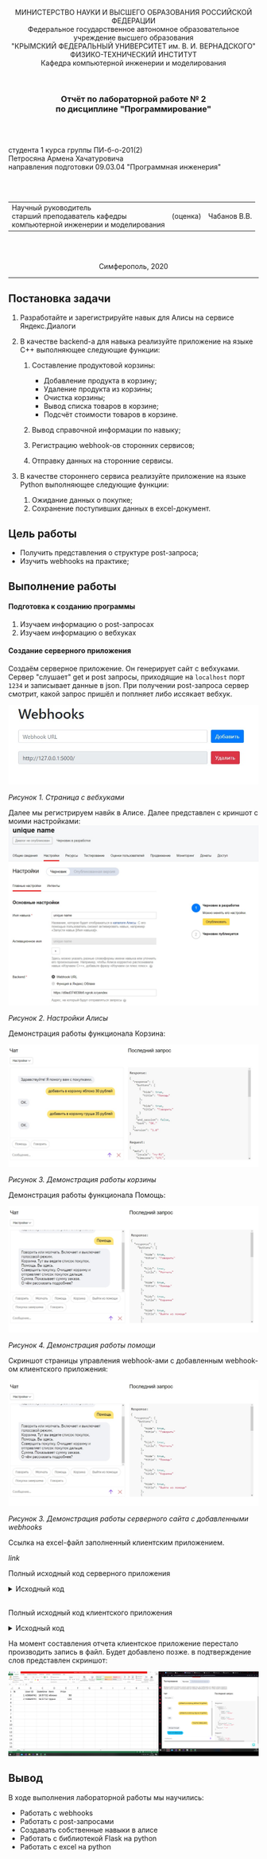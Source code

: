 <p align="center">МИНИСТЕРСТВО НАУКИ  И ВЫСШЕГО ОБРАЗОВАНИЯ РОССИЙСКОЙ ФЕДЕРАЦИИ<br>
Федеральное государственное автономное образовательное учреждение высшего образования<br>
"КРЫМСКИЙ ФЕДЕРАЛЬНЫЙ УНИВЕРСИТЕТ им. В. И. ВЕРНАДСКОГО"<br>
ФИЗИКО-ТЕХНИЧЕСКИЙ ИНСТИТУТ<br>
Кафедра компьютерной инженерии и моделирования</p>
<br>
<h3 align="center">Отчёт по лабораторной работе № 2<br> по дисциплине "Программирование"</h3>

<br><br>

<p>студента 1 курса группы ПИ-б-о-201(2)<br>
Петросяна Армена Хачатуровича<br>
направления подготовки 09.03.04 "Программная инженерия"</p>


<br><br>
<table>
<tr><td>Научный руководитель<br> старший преподаватель кафедры<br> компьютерной инженерии и моделирования</td>
<td>(оценка)</td>
<td>Чабанов В.В.</td>
</tr>
</table>
<br><br>

<p align="center">Симферополь, 2020</p>
<hr>

## Постановка задачи

1. Разработайте и зарегистрируйте навык для Алисы на сервисе Яндекс.Диалоги

2. В качестве backend-a для навыка реализуйте приложение на языке С++ выполняющее следующие функции:

    1. Составление продуктовой корзины:

        - Добавление продукта в корзину;
        - Удаление продукта из корзины;
        - Очистка корзины;
        - Вывод списка товаров в корзине;
        - Подсчёт стоимости товаров в корзине.

    2. Вывод справочной информации по навыку;

    3. Регистрацию webhook-ов сторонних сервисов;

    4. Отправку данных на сторонние сервисы. 

3. В качестве стороннего сервиса реализуйте приложение на языке Python выполняющее следующие функции:

    1. Ожидание данных о покупке;
    2. Сохранение поступивших данных в excel-документ.

## Цель работы

- Получить представления о структуре post-запроса;
- Изучить webhooks на практике;

## Выполнение работы

#### Подготовка к созданию программы

1. Изучаем информацию о post-запросах
2. Изучаем информацию о вебхуках

#### Создание серверного приложения

Создаём серверное приложение. Он генерирует сайт с вебхуками. Сервер "слушает" get и post запросы, приходящие на `localhost` порт `1234` и записывает данные в json. При получении post-запроса сервер смотрит, какой запрос пришёл и поплняет либо иссякает вебхук.

![](./image/webhooks.jpg)

*Рисунок 1. Страница с вебхуками*

Далее мы регистрируем навйк в Алисе. Далее представлен с криншот с моими настройками:
![](./image/alice_settings.jpg)

*Рисунок 2. Настройки Алисы*

Демонстрация работы функционала Корзина:

![](./image/basket.jpg)

*Рисунок 3. Демонстрация работы корзины*

Демонстрация работы функционала Помощь:

![](./image/help.jpg)

*Рисунок 4. Демонстрация работы помощи*

Скриншот страницы управления webhook-ами с добавленным webhook-ом клиентского приложения:

![](./image/help.jpg)

*Рисунок 3. Демонстрация работы серверного сайта с добавленными webhooks*

Ссылка на excel-файл заполненный клиентским приложением.

*link*


Полный исходный код серверного приложения

<details>
<summary>Исходный код</summary>

```c++
#include <iostream>
#include <fstream>
#include <vector>

#include <cpp_httplib/httplib.h>
#include <json/json.hpp>

using json = nlohmann::json;
using namespace httplib;

json dataJson;

std::ifstream logger("log.txt");

// Server

void replace_all(std::string& html_str, const std::string& raw_arg, const std::string& arg)
{
	size_t position = html_str.find(raw_arg);
	while (position != std::string::npos)
	{
		html_str.replace(position, raw_arg.size(), arg);
		position = html_str.find(raw_arg, position + arg.size());
	}
}

json set_data()
{
	std::ifstream data_file("data.json");
	json dataJsonTmp;
	if (data_file.is_open())
	{
		data_file >> dataJsonTmp;
		data_file.close();
	}
	else
	{
		json data;
		data["webhooks"] = json::array();
		return data;
	}
	return dataJsonTmp;
}

std::string returnHtmlStr()
{
	std::ifstream html("webhooks.html");
	std::string htmlStr;
	if (html.is_open())
	{
		std::getline(html, htmlStr, '\0');
		html.close();
	}
	else
	{
		return "";
	}

	std::string webhook_list;

	if (!dataJson["webhooks"].empty())
	{
		std::string tmp = R"(
<div class="form-row align-items-center">
    <div class="col">
        <input type="text" value="{Webhook URL}" class="form-control mb-2" disabled>
    </div>

    <div class="col">
        <button type="submit" name="del" value="{Webhook URL}" class="btn btn-danger mb-2">Удалить</button>
    </div>
</div>)";

		for (auto webhookTmp : dataJson["webhooks"])
		{
			if (webhookTmp.is_string())
			{
				replace_all(tmp, "{Webhook URL}", webhookTmp.get<std::string>());
				webhook_list += tmp;
			}
		}
	}
	replace_all(htmlStr, "{webhooks_list}", webhook_list);
	return htmlStr;
}

void gen_response_get(const Request& req, Response& res)
{
	res.set_content(returnHtmlStr(), "text/html; charset=UTF-8");
}

void data_preservation(json config)
{
	std::ofstream data_file("data.json");

	data_file << config.dump(4);
	data_file.close();
}

void gen_response_post(const Request& req, Response& res)
{


	if (req.has_param("set"))
	{
		std::string param_value = req.get_param_value("set");
		if (param_value != "")
		{
			if (!dataJson["webhooks"].empty())
			{
				bool webhook_exist = false;
				for (auto i = dataJson["webhooks"].begin();	i != dataJson["webhooks"].end(); i++)
				{
					if (i->get<std::string>() == param_value && i->is_string())
					{
						webhook_exist = true;
						break;
					}
				}
				if (!webhook_exist) {
					dataJson["webhooks"].push_back(param_value);
				}
			}
			else
			{
				dataJson["webhooks"].push_back(param_value);
			}
		}
	}
	if (req.has_param("del"))
	{
		std::string param_value = req.get_param_value("del");
		if (param_value != "")
		{
			if (!dataJson["webhooks"].empty())
			{
				for (auto i = dataJson["webhooks"].begin(); i != dataJson["webhooks"].end(); i++)
				{
					if (i->is_string() && i->get<std::string>() == param_value)
					{
						dataJson["webhooks"].erase(i);
						break;
					}
				}
			}
		}
	}
	data_preservation(dataJson);

	res.set_content(returnHtmlStr(), "text/html; charset=UTF-8");
}

// Yandex

enum speaking_mode
{
	to_be_silent,
	talk
};
enum mode
{
	def,
	help
};

json default_buttons =
{
	{
		{"title", "Помощь"},
		{"hide", true}
	},
};
json talk_button =
{
	{"title", "Говорить"},
	{"hide", true}
};
json to_be_silent_button =
{
	{"title", "Молчать"},
	{"hide", true}
};

json help_buttons =
{
	{
		{"title", "Говорить"},
		{"hide", true}
	},
	{
		{"title", "Молчать"},
		{"hide", true}
	},
	{
		{"title", "Помощь"},
		{"hide", true}
	},
	{
		{"title", "Корзина"},
		{"hide", true}
	},
	{
		{"title", "Выйти из помощи"},
		{"hide", true}
	},
	{
		{"title", "Покупка завершена"},
		{"hide", true}
	},
};

json session_list = json::array();

json gen_response(std::string text, std::string tts, json buttons, json* current_session = nullptr, bool end_session = false)
{
	json response = {
		{"response", {
			{"buttons", buttons},
			{"end_session", end_session}
		}},
		{"version", "1.0"}
	};

	if (text != "")
	{
		response["response"]["text"] = text;
	}
	
	if (current_session != nullptr && (*current_session)["voice_mode"] == talk)
	{
		if (tts != "")
		{
			response["response"]["tts"] = tts;
		}

		response["response"]["buttons"].push_back(to_be_silent_button);
	}
	else if (current_session != nullptr && (*current_session)["voice_mode"] == to_be_silent)
	{
		response["response"]["buttons"].push_back(talk_button);
	}

	return response;
}

void yandex(const Request& req, Response& res)
{
	json reqJson = json::parse(req.body);

	std::string user_id = reqJson["session"]["application"]["application_id"];
	json response;
	json* current_session = nullptr;

	for (auto& session : session_list)
	{
		if (session["user_id"] == user_id)
		{
			current_session = &session;
			break;
		}
	}

	if (reqJson["session"]["new"].get<bool>())
	{
		if (current_session != nullptr)
		{
			(*current_session)["skill_mode"] = def;
			(*current_session)["voice_mode"] = to_be_silent;
		}
		else
		{
			json session =
			{
				{"user_id", user_id},
				{"skill_mode", def},
				{"voice_mode", to_be_silent},
				{"cart", json::array()}
			};
			
			session_list.push_back(session);
			current_session = &session_list[session_list.size() - 1];
		}

		json response = gen_response("Здравствуйте! Я помогу вам с покупками.", "Здр+авствуйте! Я помог+у вам с пок+упками.", default_buttons, current_session);

		res.set_content(response.dump(2), "text/json; charset=UTF-8");
		return;
	}

	if (current_session == nullptr)
	{
		json response = gen_response("Извините, произошла ошибка", "Извин+ите, произошл+а ош+ибка", default_buttons, current_session, true);
		
		res.set_content(response.dump(2), "text/json; charset=UTF-8");
		return;
	}

	std::string command = reqJson["request"]["command"];
	if ((*current_session)["skill_mode"] == help)
	{
		std::string text;
		std::string tts;

		if (command == "молчать")
		{
			text = "Скажите мне молчать и я буду молчать.";
			tts = "Скаж+ите мне эту молч+ать и я б+уду молч+ать.";
		}
		else if (command == "говорить")
		{
			text = "Скажите мне говорить и я буду говорить";
			tts = "Скаж+ите мне говор+ить и я буду говор+ить";
		}
		else if (command == "помощь")
		{
			text = "Вы находитесь здесь. ";
			tts = "Вы нах+одитесь здесь. ";
		}
		else if (command == "корзина")
		{
			text = "Я запоминаю, что вы сохраняете и удалаяете из корзины.\n"
				"Для добавления достаточно сказать: \"Добавить в корзину \"название товара\" \"цена\" рублей\".\n"
				"Для удаления скажите: \"Удалить из корзины \"название товара\"\".";
			tts = "Я запомин+аю, что вы сохран+яете и удала+яете из корз+ины.\n"
				"Для добавл+ения дост+аточно сказ+ать: Доб+авить в корзину, название товара и цену в рублях.\n"
				"Для удал+ения скаж+ите: Удал+ить из корз+ины, назв+ание тов+ара и ц+ену в рубл+ях.";
		}
		else if (command == "покупка завершена")
		{
			text = "Если вы выбрали хотя бы один товар, я передам список покупок дальше.";
			tts = "+Если вы в+ыбрали хот+я бы один тов+ар, я перед+ам сп+исок пок+упок д+альше.";
		}
		else if (command == "выйти из помощи")
		{
			text = "Обращайся ещё.";
			tts = "Обращ+айся ещ+ё.";
			(*current_session)["skill_mode"] = def;
		}
		else if (command == "сумма")
		{
			text = "Я подсчитаю и скажу стоимость всей корзины.";
			tts = "Я подсчит+аю и скажу ст+оимость всей корз+ины.";
		}
		else
		{
			text = "К сожалению, меня еще не всему обучили. Я не знаю, что мне делать";
			tts = "К сожал+ению, мен+я еще не всем+у обуч+или. Я не знаю, что мне д+елать";
		}

		json response;
		if ((*current_session)["skill_mode"] == help)
		{
			response = gen_response(text, tts, help_buttons, current_session);
		}
		else
		{
			response = gen_response(text, tts, default_buttons, current_session);
		}
		res.set_content(response.dump(2), "text/json; charset=UTF-8");
	}
	else
	{
		if (command == "молчать")
		{
			std::string text = "Молчу, молчу";
			std::string tts;
			
			(*current_session)["voice_mode"] = to_be_silent;

			json response = gen_response(text, tts, default_buttons, current_session);
			res.set_content(response.dump(2), "text/json; charset=UTF-8");
		}
		else if (command == "говорить")
		{
			std::string text = "Хорошо.";
			std::string tts = "Хорош+о.";

			(*current_session)["voice_mode"] = talk;
			
			json response = gen_response(text, tts, default_buttons, current_session);
			res.set_content(response.dump(2), "text/json; charset=UTF-8");
		}
		else if (command == "помощь")
		{
			std::string text =
				"Говорить или молчать. Включает и выключает голосовой режим.\n"
				"Корзина. Тут вы ведете список покупок.\n"
				"Помощь. Вы здесь. \n"
				"Совершить покупку. Очищает корзину и отправляет список покупок дальше.\n"
				"Сумма. Показывает сумму заказа.\n"
				"О чём рассказать подробнее?";
			std::string tts =
				"Говор+ить или молч+ать. Включ+ает и выключ+ает голосов+ой реж+им.\n"
				"Корз+ина. Тут вы вед+ете сп+исок поку+пок.\n"
				"П+омощь. Вы здесь. \n"
				"Соверш+ить пок+упку. Очищ+ает корз+ину и отправл+яет сп+исок пок+упок д+альше.\n"
				"С+умма. Пок+азывает с+умму зак+аза.\n"
				"О чём рассказ+ать подр+обнее?";

			json response = gen_response(text, tts, help_buttons, current_session);

			(*current_session)["skill_mode"] = help;

			res.set_content(response.dump(2), "text/json; charset=UTF-8");
		}
		else if (command == "очистить корзину")
		{
			std::string text = "Корзина пуста.";
			std::string tts = "Кориз+ина пуст+а.";

			json response = gen_response(text, tts, default_buttons, current_session);

			(*current_session).erase("cart");
			(*current_session)["cart"] = json::array();
			
			res.set_content(response.dump(2), "text/json; charset=UTF-8");
		}
		else if (command == "что в корзине")
		{
			std::string text;
			std::string tts;

			if ((*current_session)["cart"].empty())
			{
				std::string text = "Корзина пуста.";
				std::string tts = "Кориз+ина пуст+а.";
			}
			else
			{
				text = "На данный момент в вашей корзине:\n";
				for (auto& elem : (*current_session)["cart"])
				{
					int price = elem["price"].get<int>();

					text += elem["item"].get<std::string>() + " в цену " + std::to_string(price);

					if (price % 10 == 0)
					{
						text += " рублей,";
					}
					else if (price % 10 == 1)
					{
						text += " рубль,";
					}
					else if (price % 10 < 5 && price % 10 > 0)
					{
						text += " рубля,";
					}
					else
					{
						text += " рублей,";
					}
				}

				text.pop_back();
				tts = text;
			}

			json response = gen_response(text, tts, default_buttons, current_session);
			res.set_content(response.dump(2), "text/json; charset=UTF-8");
		}
		else if (command == "покупка завершена")
		{
			std::string text = "Заходите ещё!";
			std::string tts = "Заход+ите ещ+ё!";

			json output =
			{
				{"user_id", user_id},
				{"cart", (*current_session)["cart"]}
			};

			json dataTmp = set_data();

			for (std::string link : dataTmp["webhooks"])
			{
				// https не работает, заменяем на http
				replace_all(link, "https://", "http://");

				// "http://" length
				const int http_length = 7;

				int i = link.find('/', http_length);

				if (i == std::string::npos)
				{
					link.push_back('/');
				}

				//Client cli("webhook.site");
				//cli.Post("/03bc9f3d-f956-466d-8af9-ccd922c65da2", output.dump(2), "application/json; charset=UTF-8");
				json response = gen_response(text, tts, default_buttons, current_session, true);
				res.set_content(response.dump(2), "text/json; charset=UTF-8");
			}

			(*current_session).erase("cart");
			(*current_session)["cart"] = json::array();

			json response = gen_response(text, tts, default_buttons, current_session, true);
			res.set_content(response.dump(2), "text/json; charset=UTF-8");
		}
		else if (command == "сумма")
		{
			std::string text;
			std::string tts;

			auto size = reqJson["request"]["nlu"]["tokens"].size();
			int sum = 0;
			for (auto& cart_item : (*current_session)["cart"])
			{
				sum += cart_item["price"].get<int>();
			}
			if (sum == 0)
			{
				text = "У вас в корзине нет товаров.";
				tts = "У вас в корз+ине нет тов+аров.";
			}
			else
			{
				text = "Сумма покупки равна " + std::to_string(sum);
				tts = "С+умма пок+упки равн+а " + std::to_string(sum);
				if (sum % 10 == 0)
				{
					text += " рублей.";
					tts += " рубл+ей.";
				}
				else if (sum % 10 == 1)
				{
					text += " рубль.";
					tts += " рубль.";
				}
				else if (sum % 10 < 5 && sum % 10 > 0)
				{
					text += " рубля.";
					tts += " рубл+я.";
				}
				else
				{
					text += " рублей.";
					tts += " рубл+ей.";
				}
			}

			json response = gen_response(text, tts, default_buttons, current_session);
			res.set_content(response.dump(2), "text/json; charset=UTF-8");
		}
		else if (command.find("добавить в корзину") == 0 || command.find("добавь в корзину") == 0)
		{
			auto size = reqJson["request"]["nlu"]["tokens"].size();

			std::string text = "ОК.";
			std::string tts = "Ок+ей.";
			
			std::string name;

			int price = 0;
			int	index = 0;
			bool index_set = false;

			for (auto object : reqJson["request"]["nlu"]["entities"])
			{
				if (object["type"].get<std::string>() == "YANDEX.NUMBER")
				{
					index = object["tokens"]["start"];
			
					int val = object["value"];
					if (val < 0)
					{
						text = "Цена не может быть отрицательной.";
						tts = "Цен+а не м+ожет б+ыть отриц+ательной.";
					}
					else if (val == 0)
					{
						text = "И это все бесплатно?";
						tts = "И это все беспл+атно?";
					}
					else
					{
						price = val;
					}

					index_set = true;
					break;
				}
			}
			if (size == 3)
			{
				text = "Что добавить в корзину.";
				tts = "Что доб+авить в корз+ину.";
			}
			else if (!index_set)
			{
				text = "Укажите цену товара.";
				tts = "Укаж+ите ц+ену тов+ара.";
			}
			else if (index == 3)
			{
				text = "Укажите название товара.";
				tts = "Укаж+ите назв+ание тов+ара.";
			}
			else
			{
				for (int i = 3; i < index; ++i)
				{
					name += reqJson["request"]["nlu"]["tokens"][i].get<std::string>();
					name += " ";
				}
				name.pop_back();
				json item = {
					{"item",  name},
					{"price", price}
				};
				(*current_session)["cart"].push_back(item);
			}

			json response = gen_response(text, tts, default_buttons, current_session);

			res.set_content(response.dump(2), "text/json; charset=UTF-8");
		}
		else if (command.find("удалить из корзины") == 0 || command.find("удали из корзины") == 0
			|| command.find("убрать из корзины") == 0 || command.find("убери из корзины") == 0)
		{
			auto size = reqJson["request"]["nlu"]["tokens"].size();

			std::string text;
			std::string tts;

			std::string name;

			for (int i = 3; i < size; ++i)
			{
				name += reqJson["request"]["nlu"]["tokens"][i].get<std::string>();
				name += " ";
			}
			bool item_found = false;
			int	item_index = 0;

			if (name == "")
			{
				text = "Скажите, что убирать.";
				tts = "Скаж+ите, что убир+ать.";
			}
			else
			{
				name.pop_back();
				for (auto& cart_item : (*current_session)["cart"])
				{
					if (cart_item["item"].get<std::string>() == name)
					{
						item_found = true;
						break;
					}
					++item_index;
				}
				if (!item_found)
				{
					text = "Не нашла";
					tts = "Не нашл+а.";
				}
				else
				{
					text = "Удалила.";
					tts = "Удал+ила";
					(*current_session)["cart"].erase((*current_session)["cart"].begin() + item_index);
				}
			}

			json response = gen_response(text, tts, default_buttons, current_session);
			res.set_content(response.dump(2), "text/json; charset=UTF-8");
		}
		else
		{
			std::string text = "Я не знаю такую команду.";
			std::string tts = "Я не зн+аю так+ую ком+анду.";

			json response = gen_response(text, tts, default_buttons, current_session);

			res.set_content(response.dump(2), "text/json; charset=UTF-8");
		}
	}
}
int main()
{
	if (dataJson.empty())
		dataJson = set_data();

	Server srv;

	srv.Get("/webhooks", gen_response_get);
	srv.Post("/webhooks", gen_response_post);

	/*Client cli("http://webhook.site");
	auto res = cli.Post("/03bc9f3d-f956-466d-8af9-ccd922c65da2", dataJson.dump(), "text/json");

	if (res) {
		if (res->status == 200) {
			std::cout << res->body << std::endl;
		}
		else {
			std::cout << "Status code: " << res->status << std::endl;
		}
	}
	else {
		auto err = res.error();
		std::cout << "Error code: " << err << std::endl;
	}*/

	srv.Post("/yandex", yandex);

	srv.listen("localhost", 1234);

}
```
</details>

<br>

Полный исходный код клиентского приложения

<details>
<summary>Исходный код</summary>

```

```
</details>

На момент составления отчета клиентское приложение перестало производить запись в файл. Будет добавлено позже. в подтверждение слов представлен скриншот: 

![](./image/excel.jpg)

## Вывод

В ходе выполнения лабораторной работы мы научились:

- Работать с webhooks
- Работать с post-запросами
- Создавать собственные навыки в алисе
- Работать с библиотекой Flask на python
- Работать с excel на python